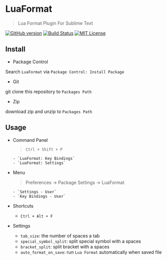 # LuaFormat

> Lua Format Plugin For Sublime Text

[![GitHub version][version-image]][version-link]
[![Build Status][travis-image]][travis-link]
[![MIT License][mit-image]](LICENCE)

## Install

- Package Control

Search `LuaFormat` via `Package Control: Install Package`

- Git

git clone this repository to `Packages Path`

- Zip

download zip and unzip to `Packages Path`

## Usage

- Command Panel

  > `Ctrl + Shift + P`

      - `LuaFormat: Key Bindings`
      - `LuaFormat: Settings`

- Menu

  > Preferences -> Package Settings -> LuaFormat

      - `Settings - User`
      - `Key Bindings - User`

- Shortcuts

  - `Ctrl + Alt + F`

- Settings
  - `tab_size`: the number of spaces a tab
  - `special_symbol_split`: split special symbol with a spaces
  - `bracket_split`: split bracket with a spaces
  - `auto_format_on_save`: run `Lua Format` automatically when saved file

[version-image]: https://badge.fury.io/gh/floydagithub%2Fluaformat.svg
[version-link]: https://badge.fury.io/gh/floydagithub%2Fluaformat
[travis-image]: https://img.shields.io/travis/FloydaGithub/LuaFormat/master.png
[travis-link]: https://travis-ci.org/FloydaGithub/LuaFormat
[mit-image]: http://img.shields.io/badge/license-MIT-blue.svg?style=flat
